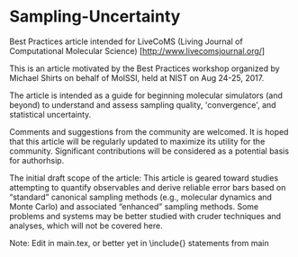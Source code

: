 # Sampling-Uncertainty
Best Practices article intended for LiveCoMS (Living Journal of Computational 
Molecular Science) [http://www.livecomsjournal.org/]

This is an article motivated by the Best Practices workshop organized by Michael Shirts on behalf of MolSSI,
held at NIST on Aug 24-25, 2017.

The article is intended as a guide for beginning molecular simulators (and beyond)
to understand and assess sampling quality, 'convergence', and statistical uncertainty.

Comments and suggestions from the community are welcomed.
It is hoped that this article will be regularly updated to maximize its utility for the community.
Significant contributions will be considered as a potential basis for authorhsip.

The initial draft scope of the article:
This article is geared toward studies attempting to quantify observables and derive reliable error bars 
based on “standard” canonical sampling methods (e.g., molecular dynamics and Monte Carlo) and 
associated “enhanced” sampling methods.  Some problems and systems may be better studied with 
cruder techniques and analyses, which will not be covered here.



Note: Edit in main.tex, or better yet in \include{} statements from main

